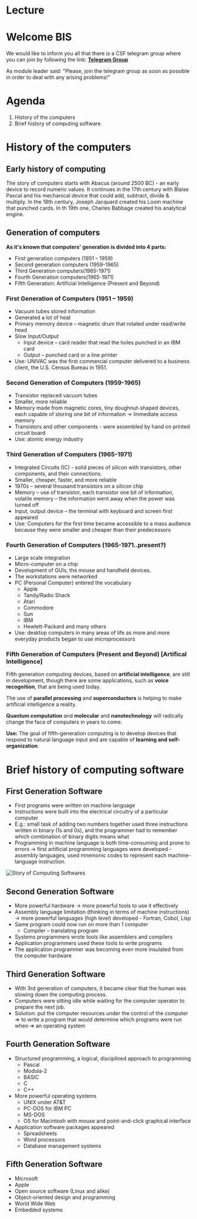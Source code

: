# Lecture

# Welcome BIS

We would like to inform you all that there is a CSF telegram group where you can join by following the link:
[**Telegram Group**](https://t.me/joinchat/BroIMhiOgEWVP8kZQagYZA)

As module leader said: "Please, join the telegram group as soon as possible in order to deal with any
arising problems!"

# Agenda

1. History of the computers
2. Brief history of computing software

# History of the computers

## Early history of computing

The story of computers starts with Abacus (around 2500 BC) - an early device to record numeric values.
It continues in the 17th century with Blaise Pascal and his mechanical device that could add, subtract, divide & multiply.
In the 18th century, Joseph Jacquard created his Loom machine that punched cards.
In th 19th one, Charles Babbage created his analytical engine.

## Generation of computers

**As it's known that computers' generation is divided into 4 parts:**

- First generation computers (1951 – 1959)
- Second generation computers (1959-1965)
- Third Generation computers(1965-1971)
- Fourth Generation computers(1965-1971)
- Fifth Generation: Artificial Intelligence (Present and Beyond)

### First Generation of Computers (1951 – 1959)

- Vacuum tubes stored information
- Generated a lot of heat
- Primary memory device – magnetic drum that rotated under read/write head
- Slow Input/Output
  - Input device – card reader that read the holes punched in an IBM card
  - Output – punched card or a line printer
- Use: UNIVAC was the first commercial computer
  delivered to a business client, the U.S. Census Bureau
  in 1951.

### Second Generation of Computers (1959-1965)

- Transistor replaced vacuum tubes
- Smaller, more reliable
- Memory made from magnetic cores, tiny doughnut-shaped devices, each capable of storing one bit of information -> Immediate access memory
- Transistors and other components - were assembled by hand on printed circuit board
- Use: atomic energy industry

### Third Generation of Computers (1965-1971)

- Integrated Circuits (IC) - solid pieces of silicon with transistors, other components, and their connections.
- Smaller, cheaper, faster, and more reliable
- 1970s – several thousand transistors on a silicon chip
- Memory – use of transistor, each transistor one bit of information, volatile memory – the information went away when the power was turned off
- Input, output device – the terminal with keyboard and screen first appeared
- Use: Computers for the first time became accessible to a mass audience because they were smaller and cheaper than their predecessors

### Fourth Generation of Computers (1965-1971..present?)

- Large scale integration
- Micro-computer on a chip
- Development of GUIs, the mouse and handheld devices.
- The workstations were networked
- PC (Personal Computer) entered the vocabulary
  - Apple
  - Tandy/Radio Shack
  - Atari
  - Commodore
  - Sun
  - IBM
  - Hewlett-Packard and many others
- Use: desktop computers in many areas of life as more and
  more everyday products began to use microprocessors

### Fifth Generation of Computers (Present and Beyond) [Artifical Intelligence]

Fifth generation computing devices, based on **artificial intelligence**, are still in
development, though there are some applications, such as **voice recognition**,
that are being used today.

The use of **parallel processing** and **superconductors** is helping to make artificial
intelligence a reality.

**Quantum computation** and **molecular** and **nanotechnology** will radically
change the face of computers in years to come.

**Use:** The goal of fifth-generation computing is to develop devices that respond to
natural language input and are capable of **learning and self-organization**.

# Brief history of computing software

## First Generation Software

- First programs were written on machine language
- Instructions were built into the electrical circuitry of a particular computer
- E.g.: small task of adding two numbers together used three instructions
  written in binary (1s and 0s), and the programmer had to remember which
  combination of binary digits means what
- Programming in machine language is both time-consuming and prone to
  errors -> first artificial programming languages were developed - assembly
  languages, used mnemonic codes to represent each machine-language
  instruction.

![Story of Computing Softwares](/images/tw1/image1.jpg)

## Second Generation Software

- More powerful hardware → more powerful tools to use it effectively
- Assembly language limitation (thinking in terms of machine instructions) →
  more powerful languages (high level) developed - Fortran, Cobol, Lisp
- Same program could now run on more than 1 computer
  - Compiler – translating program
- Systems programmers wrote tools like assemblers and compilers
- Application programmers used these tools to write programs
- The application programmer was becoming even more insulated from the
  computer hardware

## Third Generation Software

- With 3rd generation of computers, it became clear that the human was
  slowing down the computing process.
- Computers were sitting idle while waiting for the computer operator to
  prepare the next job.
- Solution: put the computer resources under the control of the computer => to
  write a program that would determine which programs were run when => an
  operating system

## Fourth Generation Software

- Structured programming, a logical, disciplined approach to programming
  - Pascal
  - Modula-2
  - BASIC
  - C
  - C++
- More powerful operating systems
  - UNIX under AT&T
  - PC-DOS for IBM PC
  - MS-DOS
  - OS for Macintosh with mouse and point-and-click graphical interface
- Application software packages appeared
  - Spreadsheets
  - Word processors
  - Database management systems

## Fifth Generation Software

- Microsoft
- Apple
- Open source software (Linux and alike)
- Object-oriented design and programming
- World Wide Web
- Embedded systems
